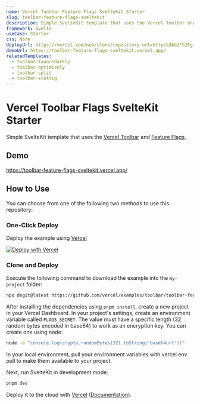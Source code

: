 ```yaml
---
name: Vercel Toolbar Feature Flags SvelteKit Starter
slug: toolbar-feature-flags-sveltekit
description: Simple SvelteKit template that uses the Vercel Toolbar and Feature Flags.
framework: Svelte
useCase: Starter
css: None
deployUrl: https://vercel.com/new/clone?repository-url=https%3A%2F%2Fgithub.com%2Fvercel%2Fexamples%2Ftree%2Fmain%2Fstorage%2Fpostgres-sveltekit&project-name=postgres-sveltekit&repository-name=postgres-sveltekit&demo-title=Vercel%20Postgres%20Starter%sveltekit&demo-description=Simple%20Svelte.js%20template%20that%20uses%20Vercel%20Postgres%20as%20the%20database.&demo-url=https%3A%2F%2Fpostgres-sveltekit.vercel.app%2F&demo-image=https%3A%2F%2Fpostgres-starter.vercel.app%2Fopengraph-image.png&stores=%5B%7B"type"%3A"postgres"%7D%5D
demoUrl: https://toolbar-feature-flags-sveltekit.vercel.app/
relatedTemplates:
  - toolbar-launchdarkly
  - toolbar-optimizely
  - toolbar-split
  - toolbar-statsig
---
```


# Vercel Toolbar Flags SvelteKit Starter

Simple SvelteKit template that uses the [Vercel Toolbar](https://vercel.com/docs/workflow-collaboration/vercel-toolbar) and [Feature Flags](https://vercel.com/docs/workflow-collaboration/feature-flags).

## Demo

https://toolbar-feature-flags-sveltekit.vercel.app/

## How to Use

You can choose from one of the following two methods to use this repository:

### One-Click Deploy

Deploy the example using [Vercel](https://vercel.com?utm_source=github&utm_medium=readme&utm_campaign=vercel-examples)

[![Deploy with Vercel](https://vercel.com/button)](https://vercel.com/new/clone?repository-url=https://github.com/vercel/examples/tree/main/toolbar/toolbar-feature-flags-sveltekit&project-name=toolbar-feature-flags-sveltekit&repository-name=toolbar-feature-flags-sveltekit&env=FLAGS_SECRET)

### Clone and Deploy

Execute the following command to download the example into the `my-project` folder:

```bash
npx degit@latest https://github.com/vercel/examples/toolbar/toolbar-feature-flags-sveltekit my-project
```

After installing the dependencies using `pnpm install`, create a new project in your Vercel Dashboard. In your project's settings, create an environment variable called `FLAGS_SECRET`. The value must have a specific length (32 random bytes encoded in base64) to work as an encryption key. You can create one using node:

```bash
node -e "console.log(crypto.randomBytes(32).toString('base64url'))"
```

In your local environment, pull your environment variables with vercel env pull to make them available to your project.

Next, run SvelteKit in development mode:

```bash
pnpm dev
```

Deploy it to the cloud with [Vercel](https://vercel.com/new?utm_source=github&utm_medium=readme&utm_campaign=vercel-examples) ([Documentation](https://vercel.com/docs/frameworks/sveltekit)).
